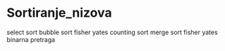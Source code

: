 # Sortiranje_nizova
select sort bubble sort fisher yates counting sort merge sort fisher yates binarna pretraga
